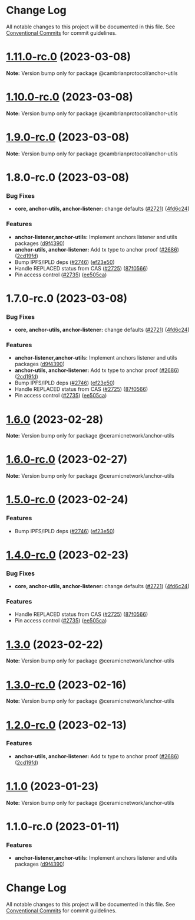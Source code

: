 # Change Log

All notable changes to this project will be documented in this file.
See [Conventional Commits](https://conventionalcommits.org) for commit guidelines.

# [1.11.0-rc.0](https://github.com/cambrian-protocol/js-ceramic/compare/@cambrianprotocol/anchor-utils@1.10.0-rc.0...@cambrianprotocol/anchor-utils@1.11.0-rc.0) (2023-03-08)

**Note:** Version bump only for package @cambrianprotocol/anchor-utils





# [1.10.0-rc.0](https://github.com/cambrian-protocol/js-ceramic/compare/@cambrianprotocol/anchor-utils@1.9.0-rc.0...@cambrianprotocol/anchor-utils@1.10.0-rc.0) (2023-03-08)

**Note:** Version bump only for package @cambrianprotocol/anchor-utils





# [1.9.0-rc.0](https://github.com/cambrian-protocol/js-ceramic/compare/@cambrianprotocol/anchor-utils@1.8.0-rc.0...@cambrianprotocol/anchor-utils@1.9.0-rc.0) (2023-03-08)

**Note:** Version bump only for package @cambrianprotocol/anchor-utils





# 1.8.0-rc.0 (2023-03-08)


### Bug Fixes

* **core, anchor-utils, anchor-listener:** change defaults ([#2721](https://github.com/cambrian-protocol/js-ceramic/issues/2721)) ([4fd6c24](https://github.com/cambrian-protocol/js-ceramic/commit/4fd6c24cd968aa91a10145b45e7d42e74bf6781e))


### Features

* **anchor-listener,anchor-utils:** Implement anchors listener and utils packages ([d9f4390](https://github.com/cambrian-protocol/js-ceramic/commit/d9f4390ef02ee44a31b399b94a805e64883932d5))
* **anchor-utils, anchor-listener:** Add tx type to anchor proof ([#2686](https://github.com/cambrian-protocol/js-ceramic/issues/2686)) ([2cd19fd](https://github.com/cambrian-protocol/js-ceramic/commit/2cd19fd71b5662c0fbf7a07e8678504af80629de))
* Bump IPFS/IPLD deps ([#2746](https://github.com/cambrian-protocol/js-ceramic/issues/2746)) ([ef23e50](https://github.com/cambrian-protocol/js-ceramic/commit/ef23e509556f32e6b1f6c1ed6f87116a3bc7e26a))
* Handle REPLACED status from CAS ([#2725](https://github.com/cambrian-protocol/js-ceramic/issues/2725)) ([87f0566](https://github.com/cambrian-protocol/js-ceramic/commit/87f056630354b60031a69872fc91621f3c82d07d))
* Pin access control ([#2735](https://github.com/cambrian-protocol/js-ceramic/issues/2735)) ([ee505ca](https://github.com/cambrian-protocol/js-ceramic/commit/ee505cad77113b64e93925bbbc6aa6b56de63fd2))





# 1.7.0-rc.0 (2023-03-08)


### Bug Fixes

* **core, anchor-utils, anchor-listener:** change defaults ([#2721](https://github.com/cambrian-protocol/js-ceramic/issues/2721)) ([4fd6c24](https://github.com/cambrian-protocol/js-ceramic/commit/4fd6c24cd968aa91a10145b45e7d42e74bf6781e))


### Features

* **anchor-listener,anchor-utils:** Implement anchors listener and utils packages ([d9f4390](https://github.com/cambrian-protocol/js-ceramic/commit/d9f4390ef02ee44a31b399b94a805e64883932d5))
* **anchor-utils, anchor-listener:** Add tx type to anchor proof ([#2686](https://github.com/cambrian-protocol/js-ceramic/issues/2686)) ([2cd19fd](https://github.com/cambrian-protocol/js-ceramic/commit/2cd19fd71b5662c0fbf7a07e8678504af80629de))
* Bump IPFS/IPLD deps ([#2746](https://github.com/cambrian-protocol/js-ceramic/issues/2746)) ([ef23e50](https://github.com/cambrian-protocol/js-ceramic/commit/ef23e509556f32e6b1f6c1ed6f87116a3bc7e26a))
* Handle REPLACED status from CAS ([#2725](https://github.com/cambrian-protocol/js-ceramic/issues/2725)) ([87f0566](https://github.com/cambrian-protocol/js-ceramic/commit/87f056630354b60031a69872fc91621f3c82d07d))
* Pin access control ([#2735](https://github.com/cambrian-protocol/js-ceramic/issues/2735)) ([ee505ca](https://github.com/cambrian-protocol/js-ceramic/commit/ee505cad77113b64e93925bbbc6aa6b56de63fd2))






# [1.6.0](https://github.com/ceramicnetwork/js-ceramic/compare/@ceramicnetwork/anchor-utils@1.6.0-rc.0...@ceramicnetwork/anchor-utils@1.6.0) (2023-02-28)

**Note:** Version bump only for package @ceramicnetwork/anchor-utils





# [1.6.0-rc.0](https://github.com/ceramicnetwork/js-ceramic/compare/@ceramicnetwork/anchor-utils@1.5.0-rc.0...@ceramicnetwork/anchor-utils@1.6.0-rc.0) (2023-02-27)

**Note:** Version bump only for package @ceramicnetwork/anchor-utils





# [1.5.0-rc.0](https://github.com/ceramicnetwork/js-ceramic/compare/@ceramicnetwork/anchor-utils@1.4.0-rc.0...@ceramicnetwork/anchor-utils@1.5.0-rc.0) (2023-02-24)


### Features

* Bump IPFS/IPLD deps ([#2746](https://github.com/ceramicnetwork/js-ceramic/issues/2746)) ([ef23e50](https://github.com/ceramicnetwork/js-ceramic/commit/ef23e509556f32e6b1f6c1ed6f87116a3bc7e26a))





# [1.4.0-rc.0](https://github.com/ceramicnetwork/js-ceramic/compare/@ceramicnetwork/anchor-utils@1.3.0...@ceramicnetwork/anchor-utils@1.4.0-rc.0) (2023-02-23)


### Bug Fixes

* **core, anchor-utils, anchor-listener:** change defaults ([#2721](https://github.com/ceramicnetwork/js-ceramic/issues/2721)) ([4fd6c24](https://github.com/ceramicnetwork/js-ceramic/commit/4fd6c24cd968aa91a10145b45e7d42e74bf6781e))


### Features

* Handle REPLACED status from CAS ([#2725](https://github.com/ceramicnetwork/js-ceramic/issues/2725)) ([87f0566](https://github.com/ceramicnetwork/js-ceramic/commit/87f056630354b60031a69872fc91621f3c82d07d))
* Pin access control ([#2735](https://github.com/ceramicnetwork/js-ceramic/issues/2735)) ([ee505ca](https://github.com/ceramicnetwork/js-ceramic/commit/ee505cad77113b64e93925bbbc6aa6b56de63fd2))





# [1.3.0](/compare/@ceramicnetwork/anchor-utils@1.3.0-rc.0...@ceramicnetwork/anchor-utils@1.3.0) (2023-02-22)

**Note:** Version bump only for package @ceramicnetwork/anchor-utils





# [1.3.0-rc.0](https://github.com/ceramicnetwork/js-ceramic/compare/@ceramicnetwork/anchor-utils@1.2.0-rc.0...@ceramicnetwork/anchor-utils@1.3.0-rc.0) (2023-02-16)

**Note:** Version bump only for package @ceramicnetwork/anchor-utils





# [1.2.0-rc.0](https://github.com/ceramicnetwork/js-ceramic/compare/@ceramicnetwork/anchor-utils@1.1.0...@ceramicnetwork/anchor-utils@1.2.0-rc.0) (2023-02-13)


### Features

* **anchor-utils, anchor-listener:** Add tx type to anchor proof ([#2686](https://github.com/ceramicnetwork/js-ceramic/issues/2686)) ([2cd19fd](https://github.com/ceramicnetwork/js-ceramic/commit/2cd19fd71b5662c0fbf7a07e8678504af80629de))





# [1.1.0](/compare/@ceramicnetwork/anchor-utils@1.1.0-rc.0...@ceramicnetwork/anchor-utils@1.1.0) (2023-01-23)

**Note:** Version bump only for package @ceramicnetwork/anchor-utils





# 1.1.0-rc.0 (2023-01-11)


### Features

* **anchor-listener,anchor-utils:** Implement anchors listener and utils packages ([d9f4390](https://github.com/ceramicnetwork/js-ceramic/commit/d9f4390ef02ee44a31b399b94a805e64883932d5))





# Change Log

All notable changes to this project will be documented in this file. See
[Conventional Commits](https://conventionalcommits.org) for commit guidelines.
